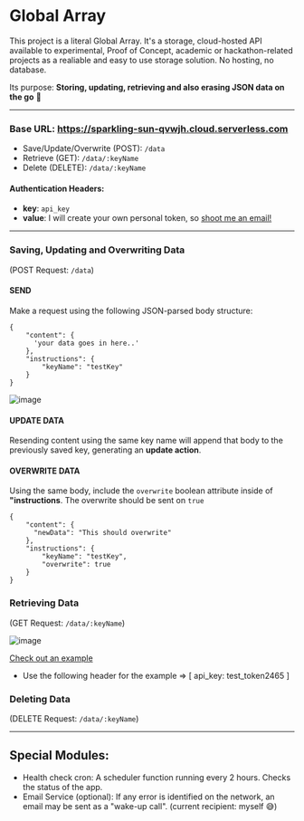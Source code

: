 # Global Array

This project is a literal Global Array. It's a storage, cloud-hosted API available to experimental, Proof of Concept, academic or hackathon-related projects as a realiable and easy to use storage solution. No hosting, no database.

Its purpose: __Storing, updating, retrieving and also erasing JSON data on the go__ 🤷

---

### Base URL: https://sparkling-sun-qvwjh.cloud.serverless.com

- Save/Update/Overwrite (POST): `/data`
- Retrieve (GET): `/data/:keyName`
- Delete (DELETE): `/data/:keyName`

#### Authentication Headers:
- __key__: `api_key`
- __value__: I will create your own personal token, so [shoot me an email!](https://juanguren.github.io/)
---
### Saving, Updating and Overwriting Data

(POST Request: `/data`)

#### SEND

Make a request using the following JSON-parsed body structure:

```
{
    "content": {
      'your data goes in here..'
    },
    "instructions": {
        "keyName": "testKey"
    }
}
```
![image](https://user-images.githubusercontent.com/34801285/152713399-4151e8a3-d0aa-4f46-b47c-d6a76e318632.png)

#### UPDATE DATA

Resending content using the same key name will append that body to the previously saved key, generating an **update action**.

#### OVERWRITE DATA

Using the same body, include the `overwrite` boolean attribute inside of **"instructions**. The overwrite should be sent on `true`

```
{
    "content": {
      "newData": "This should overwrite"
    },
    "instructions": {
        "keyName": "testKey",
        "overwrite": true
    }
}
```

### Retrieving Data

(GET Request: `/data/:keyName`)

![image](https://user-images.githubusercontent.com/34801285/152711767-24d40433-22e0-429b-a4dd-0e41309de99e.png)


[Check out an example](https://icy-wood-rwis4.cloud.serverless.com/data/testKey)

- Use the following header for the example => [ api_key: test_token2465 ]

### Deleting Data

(DELETE Request: `/data/:keyName`)

---
## Special Modules:
- Health check cron: A scheduler function running every 2 hours. Checks the status of the app.
- Email Service (optional): If any error is identified on the network, an email may be sent as a "wake-up call". (current recipient: myself 😅)
